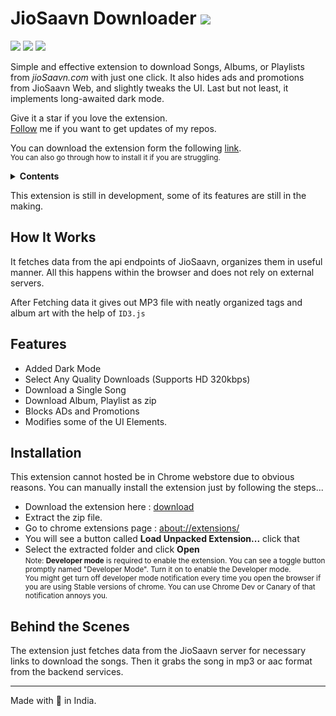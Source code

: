 # JioSaavn Downloader ![][sh_chrome]

![][sh_gh_stars] ![][sh_version] [![][sh_downloads]][release]

Simple and effective extension to download Songs, Albums, or Playlists from _jioSaavn.com_ with just one click. It also hides ads and promotions from JioSaavn Web, and slightly tweaks the UI. Last but not least, it implements long-awaited dark mode.

Give it a star if you love the extension.\
[Follow][profile] me if you want to get updates of my repos.

You can download the extension form the following [link][download].\
<small>You can also go through how to install it if you are struggling.</small>

<details>
	<summary><b>Contents</b></summary>
	<ul>
		<li><a href='#how-it-works'>How It Works</a></li>
		<li><a href='#features'>Features</a></li>
		<li><a href='#installation'>Installation</a></li>
		<li><a href='#behind-the-scenes'>Behind the Scenes</a></li>
	</ul>
</details>

This extension is still in development, some of its features are still in the making.

## How It Works

It fetches data from the api endpoints of JioSaavn, organizes them in useful manner. All this happens within the browser and does not rely on external servers.

After Fetching data it gives out MP3 file with neatly organized tags and album art with the help of `ID3.js`

## Features

- Added Dark Mode
- Select Any Quality Downloads (Supports HD 320kbps)
- Download a Single Song
- Download Album, Playlist as zip
- Blocks ADs and Promotions
- Modifies some of the UI Elements.

## Installation

This extension cannot hosted be in Chrome webstore due to obvious reasons. You can manually install the extension just by following the steps...

- Download the extension here : [download][download]
- Extract the zip file.
- Go to chrome extensions page : [about://extensions/](about://extensions/ ' ')
- You will see a button called **Load Unpacked Extension...** click that
- Select the extracted folder and click **Open**\
  <small>
  Note: <strong>Developer mode</strong> is required to enable the extension. You can see a toggle button promptly named "Developer Mode". Turn it on to enable the Developer mode.<br>
  You might get turn off developer mode notification every time you open the browser if you are using Stable versions of chrome. You can use Chrome Dev or Canary of that notification annoys you.
  </small>

## Behind the Scenes

The extension just fetches data from the JioSaavn server for necessary links to download the songs. Then it grabs the song in mp3 or aac format from the backend services.

---

Made with 💖 in India.

[release]: https://github.com/GrayGalaxy/jiosaavn-downloader/releases ' '
[download]: https://github.com/GrayGalaxy/jiosaavn-downloader/releases/download/v0.7.3/release.zip 'Download'
[profile]: https://github.com/GrayGalaxy

<!-- Shields -->

[sh_gh_stars]: https://img.shields.io/github/stars/GrayGalaxy/jiosaavn-downloader.svg?logo=github&label=Stars
[sh_chrome]: https://img.shields.io/badge/-Chrome-black?logo=google-chrome&logoColor=white
[sh_version]: https://img.shields.io/github/manifest-json/v/graygalaxy/jiosaavn-downloader/main
[sh_downloads]: https://img.shields.io/github/downloads/GrayGalaxy/jiosaavn-downloader/total?label=Downloads
